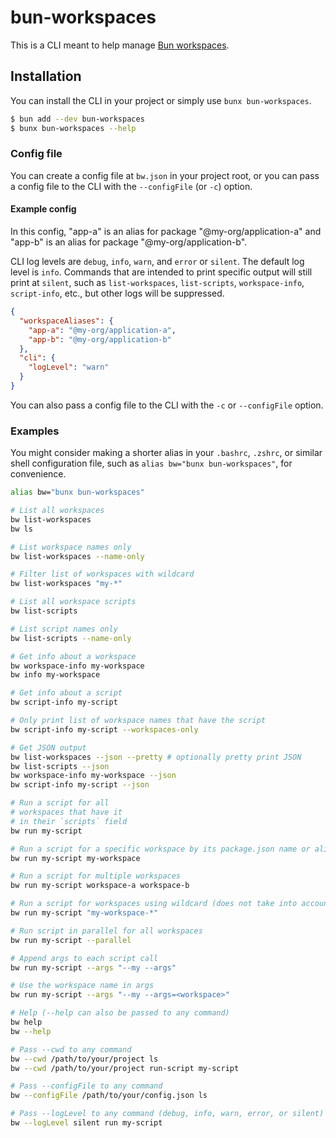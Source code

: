 # bun-workspaces

This is a CLI meant to help manage [Bun workspaces](https://bun.sh/docs/install/workspaces).

## Installation

You can install the CLI in your project or simply use `bunx bun-workspaces`.

```bash
$ bun add --dev bun-workspaces
$ bunx bun-workspaces --help
```

### Config file

You can create a config file at `bw.json` in your project root, or you can pass a config file to the CLI with the `--configFile` (or `-c`) option.

#### Example config

In this config, "app-a" is an alias for package "@my-org/application-a" and "app-b" is an alias for package "@my-org/application-b".

CLI log levels are `debug`, `info`, `warn`, and `error` or `silent`. The default log level is `info`. Commands that are intended to print specific output will still print at `silent`, such as `list-workspaces`, `list-scripts`, `workspace-info`, `script-info`, etc., but other logs will be suppressed.

```json
{
  "workspaceAliases": {
    "app-a": "@my-org/application-a",
    "app-b": "@my-org/application-b"
  },
  "cli": {
    "logLevel": "warn"
  }
}
```

You can also pass a config file to the CLI with the `-c` or `--configFile` option.

### Examples

You might consider making a shorter alias in your `.bashrc`, `.zshrc`, or similar shell configuration file, such as `alias bw="bunx bun-workspaces"`, for convenience.

```bash
alias bw="bunx bun-workspaces"

# List all workspaces
bw list-workspaces
bw ls

# List workspace names only
bw list-workspaces --name-only

# Filter list of workspaces with wildcard
bw list-workspaces "my-*"

# List all workspace scripts
bw list-scripts

# List script names only
bw list-scripts --name-only

# Get info about a workspace
bw workspace-info my-workspace
bw info my-workspace

# Get info about a script
bw script-info my-script

# Only print list of workspace names that have the script
bw script-info my-script --workspaces-only

# Get JSON output
bw list-workspaces --json --pretty # optionally pretty print JSON
bw list-scripts --json
bw workspace-info my-workspace --json
bw script-info my-script --json

# Run a script for all
# workspaces that have it
# in their `scripts` field
bw run my-script

# Run a script for a specific workspace by its package.json name or alias from the config
bw run my-script my-workspace

# Run a script for multiple workspaces
bw run my-script workspace-a workspace-b

# Run a script for workspaces using wildcard (does not take into account workspace aliases)
bw run my-script "my-workspace-*"

# Run script in parallel for all workspaces
bw run my-script --parallel

# Append args to each script call
bw run my-script --args "--my --args"

# Use the workspace name in args
bw run my-script --args "--my --args=<workspace>"

# Help (--help can also be passed to any command)
bw help
bw --help

# Pass --cwd to any command
bw --cwd /path/to/your/project ls
bw --cwd /path/to/your/project run-script my-script

# Pass --configFile to any command
bw --configFile /path/to/your/config.json ls

# Pass --logLevel to any command (debug, info, warn, error, or silent)
bw --logLevel silent run my-script
```
